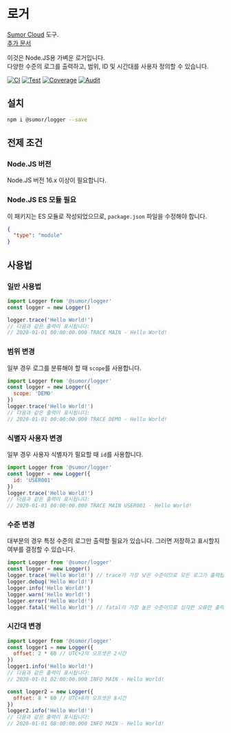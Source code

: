 # 로거

[Sumor Cloud](https://sumor.cloud) 도구.  
[추가 문서](https://sumor.cloud/logger)

이것은 Node.JS용 가벼운 로거입니다.  
다양한 수준의 로그를 출력하고, 범위, ID 및 시간대를 사용자 정의할 수 있습니다.

[![CI](https://github.com/sumor-cloud/logger/actions/workflows/ci.yml/badge.svg)](https://github.com/sumor-cloud/logger/actions/workflows/ci.yml)
[![Test](https://github.com/sumor-cloud/logger/actions/workflows/ut.yml/badge.svg)](https://github.com/sumor-cloud/logger/actions/workflows/ut.yml)
[![Coverage](https://github.com/sumor-cloud/logger/actions/workflows/coverage.yml/badge.svg)](https://github.com/sumor-cloud/logger/actions/workflows/coverage.yml)
[![Audit](https://github.com/sumor-cloud/logger/actions/workflows/audit.yml/badge.svg)](https://github.com/sumor-cloud/logger/actions/workflows/audit.yml)

## 설치

```bash
npm i @sumor/logger --save
```

## 전제 조건

### Node.JS 버전

Node.JS 버전 16.x 이상이 필요합니다.

### Node.JS ES 모듈 필요

이 패키지는 ES 모듈로 작성되었으므로, `package.json` 파일을 수정해야 합니다.

```json
{
  "type": "module"
}
```

## 사용법

### 일반 사용법

```js
import Logger from '@sumor/logger'
const logger = new Logger()

logger.trace('Hello World!')
// 다음과 같은 출력이 표시됩니다:
// 2020-01-01 00:00:00.000 TRACE MAIN - Hello World!
```

### 범위 변경

일부 경우 로그를 분류해야 할 때 `scope`를 사용합니다.

```js
import Logger from '@sumor/logger'
const logger = new Logger({
  scope: 'DEMO'
})
logger.trace('Hello World!')
// 다음과 같은 출력이 표시됩니다:
// 2020-01-01 00:00:00.000 TRACE DEMO - Hello World!
```

### 식별자 사용자 변경

일부 경우 사용자 식별자가 필요할 때 `id`를 사용합니다.

```js
import Logger from '@sumor/logger'
const logger = new Logger({
  id: 'USER001'
})
logger.trace('Hello World!')
// 다음과 같은 출력이 표시됩니다:
// 2020-01-01 00:00:00.000 TRACE MAIN USER001 - Hello World!
```

### 수준 변경

대부분의 경우 특정 수준의 로그만 출력할 필요가 있습니다. 그러면 저장하고 표시할지 여부를 결정할 수 있습니다.

```js
import Logger from '@sumor/logger'
const logger = new Logger()
logger.trace('Hello World!') // trace가 가장 낮은 수준이므로 모든 로그가 출력됩니다.
logger.debug('Hello World!')
logger.info('Hello World!')
logger.warn('Hello World!')
logger.error('Hello World!')
logger.fatal('Hello World!') // fatal이 가장 높은 수준이므로 심각한 오류만 출력됩니다.
```

### 시간대 변경

```js
import Logger from '@sumor/logger'
const logger1 = new Logger({
  offset: 2 * 60 // UTC+2의 오프셋은 2시간
})
logger1.info('Hello World!')
// 다음과 같은 출력이 표시됩니다:
// 2020-01-01 02:00:00.000 INFO MAIN - Hello World!

const logger2 = new Logger({
  offset: 8 * 60 // UTC+8의 오프셋은 8시간
})
logger2.info('Hello World!')
// 다음과 같은 출력이 표시됩니다:
// 2020-01-01 08:00:00.000 INFO MAIN - Hello World!
```
